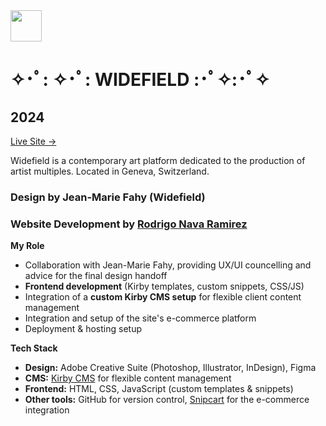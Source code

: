 <img src="https://widefield.ch/media/site/c21c936d49-1728406718/eop-icon.ico" width="50">

# ✧･ﾟ: ✧･ﾟ: WIDEFIELD :･ﾟ✧:･ﾟ✧
## 2024

[Live Site →](https://widefield.ch/) 

Widefield is a contemporary art platform dedicated to the production of artist multiples. Located in Geneva, Switzerland.

### Design by Jean-Marie Fahy (Widefield)
### Website Development by [Rodrigo Nava Ramirez](https://rodrigonava.mx/)

**My Role**

- Collaboration with Jean-Marie Fahy, providing UX/UI councelling and advice for the final design handoff
- **Frontend development** (Kirby templates, custom snippets, CSS/JS)  
- Integration of a **custom Kirby CMS setup** for flexible client content management
- Integration and setup of the site's e-commerce platform  
- Deployment & hosting setup 

**Tech Stack**

- **Design:** Adobe Creative Suite (Photoshop, Illustrator, InDesign), Figma  
- **CMS:** [Kirby CMS](https://getkirby.com) for flexible content management  
- **Frontend:** HTML, CSS, JavaScript (custom templates & snippets)  
- **Other tools:** GitHub for version control, [Snipcart](https://snipcart.com/) for the e-commerce integration 
